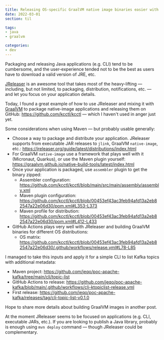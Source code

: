 ```yaml
---
title: Releasing OS-specific GraalVM native image binaries easier with JReleaser
date: 2022-03-01
section: til

tags:
- java
- graalvm

categories:
- dev
---
```


Packaging and releasing Java applications (e.g. CLI) tend to be cumbersome, and the user-experience tended not to be the best as users have to download a valid version of JRE, etc.

<!--more-->

[JReleaser](https://jreleaser.org/guide/latest/index.html) is an awesome tool that takes most of the heavy-lifting — including, but not limited, to packaging, distribution, notifications, etc. — and let you focus on your application details.

Today, I found a great example of how to use JReleaser and mixing it with [GraalVM](https://www.graalvm.org/) to package native-image applications and releasing them on GitHub: https://github.com/kcctl/kcctl — which I haven't used in anger just yet.


Some considerations when using Maven — but probably usable generally:

- Choose a way to package and distribute your application. JReleaser supports from executable JAR releases to `jlink`, GraalVM `native-image`, etc.: https://jreleaser.org/guide/latest/distributions/index.html
- For GraalVM `native-image` use a framework that plays well with it (Micronaut, Quarkus), or use the Maven plugin yourself: https://graalvm.github.io/native-build-tools/latest/index.html
- Once your application is packaged, use `assembler` plugin to get the binary zipped:
  - Assembler configuration: https://github.com/kcctl/kcctl/blob/main/src/main/assembly/assembly.xml
  - Maven plugin configuration: https://github.com/kcctl/kcctl/blob/00453ef43ac3feb94afd13a2eb82547a22e06d30/pom.xml#L353-L373
  - Maven profile for distribution: https://github.com/kcctl/kcctl/blob/00453ef43ac3feb94afd13a2eb82547a22e06d30/pom.xml#L412-L433
- GitHub Actions plays very well with JReleaser and building GraalVM binaries for different OS distributions:
  - OS matrix: https://github.com/kcctl/kcctl/blob/00453ef43ac3feb94afd13a2eb82547a22e06d30/.github/workflows/release.yml#L78-L85
  
I managed to take this inputs and apply it for a simple CLI to list Kafka topics with additional metadata: 

- Maven project: https://github.com/jeqo/poc-apache-kafka/tree/main/cli/topic-list
- GitHub Actions to release: https://github.com/jeqo/poc-apache-kafka/blob/main/.github/workflows/cli-ktopiclist-release.yml
- First release: https://github.com/jeqo/poc-apache-kafka/releases/tag/cli-topic-list-v0.1.0

Hope to share more details about building GraalVM images in another post.

At the moment JReleaser seems to be focused on applications (e.g. CLI, executable JARs, etc.).
If you are looking to publish a Java library, probably is enough using `mvn deploy` command — though JReleaser could be complementary.

